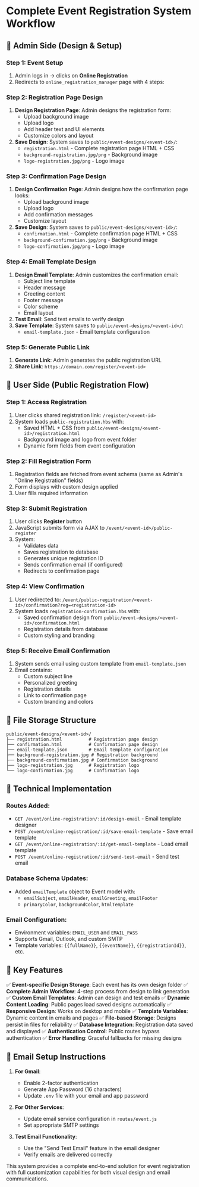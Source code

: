 # Complete Event Registration System Workflow

## 🔹 Admin Side (Design & Setup)

### Step 1: Event Setup
1. Admin logs in → clicks on **Online Registration**
2. Redirects to `online_registration_manager` page with 4 steps:

### Step 2: Registration Page Design
1. **Design Registration Page**: Admin designs the registration form:
   - Upload background image 
   - Upload logo
   - Add header text and UI elements
   - Customize colors and layout
2. **Save Design**: System saves to `public/event-designs/<event-id>/`:
   - `registration.html` - Complete registration page HTML + CSS
   - `background-registration.jpg/png` - Background image
   - `logo-registration.jpg/png` - Logo image

### Step 3: Confirmation Page Design  
1. **Design Confirmation Page**: Admin designs how the confirmation page looks:
   - Upload background image
   - Upload logo
   - Add confirmation messages
   - Customize layout
2. **Save Design**: System saves to `public/event-designs/<event-id>/`:
   - `confirmation.html` - Complete confirmation page HTML + CSS
   - `background-confirmation.jpg/png` - Background image
   - `logo-confirmation.jpg/png` - Logo image

### Step 4: Email Template Design
1. **Design Email Template**: Admin customizes the confirmation email:
   - Subject line template
   - Header message
   - Greeting content
   - Footer message
   - Color scheme
   - Email layout
2. **Test Email**: Send test emails to verify design
3. **Save Template**: System saves to `public/event-designs/<event-id>/`:
   - `email-template.json` - Email template configuration

### Step 5: Generate Public Link
1. **Generate Link**: Admin generates the public registration URL
2. **Share Link**: `https://domain.com/register/<event-id>`

## 🔹 User Side (Public Registration Flow)

### Step 1: Access Registration
1. User clicks shared registration link: `/register/<event-id>`
2. System loads `public-registration.hbs` with:
   - Saved HTML + CSS from `public/event-designs/<event-id>/registration.html`
   - Background image and logo from event folder
   - Dynamic form fields from event configuration

### Step 2: Fill Registration Form
1. Registration fields are fetched from event schema (same as Admin's "Online Registration" fields)
2. Form displays with custom design applied
3. User fills required information

### Step 3: Submit Registration
1. User clicks **Register** button
2. JavaScript submits form via AJAX to `/event/<event-id>/public-register`
3. System:
   - Validates data
   - Saves registration to database
   - Generates unique registration ID
   - Sends confirmation email (if configured)
   - Redirects to confirmation page

### Step 4: View Confirmation
1. User redirected to: `/event/public-registration/<event-id>/confirmation?reg=<registration-id>`
2. System loads `registration-confirmation.hbs` with:
   - Saved confirmation design from `public/event-designs/<event-id>/confirmation.html`
   - Registration details from database
   - Custom styling and branding

### Step 5: Receive Email Confirmation
1. System sends email using custom template from `email-template.json`
2. Email contains:
   - Custom subject line
   - Personalized greeting
   - Registration details
   - Link to confirmation page
   - Custom branding and colors

## 📁 File Storage Structure

```
public/event-designs/<event-id>/
├── registration.html          # Registration page design
├── confirmation.html          # Confirmation page design  
├── email-template.json        # Email template configuration
├── background-registration.jpg # Registration background
├── background-confirmation.jpg # Confirmation background
├── logo-registration.jpg      # Registration logo
└── logo-confirmation.jpg      # Confirmation logo
```

## 🔧 Technical Implementation

### Routes Added:
- `GET /event/online-registration/:id/design-email` - Email template designer
- `POST /event/online-registration/:id/save-email-template` - Save email template
- `GET /event/online-registration/:id/get-email-template` - Load email template
- `POST /event/online-registration/:id/send-test-email` - Send test email

### Database Schema Updates:
- Added `emailTemplate` object to Event model with:
  - `emailSubject`, `emailHeader`, `emailGreeting`, `emailFooter`
  - `primaryColor`, `backgroundColor`, `htmlTemplate`

### Email Configuration:
- Environment variables: `EMAIL_USER` and `EMAIL_PASS`
- Supports Gmail, Outlook, and custom SMTP
- Template variables: `{{fullName}}`, `{{eventName}}`, `{{registrationId}}`, etc.

## 🚀 Key Features

✅ **Event-specific Design Storage**: Each event has its own design folder
✅ **Complete Admin Workflow**: 4-step process from design to link generation
✅ **Custom Email Templates**: Admin can design and test emails
✅ **Dynamic Content Loading**: Public pages load saved designs automatically
✅ **Responsive Design**: Works on desktop and mobile
✅ **Template Variables**: Dynamic content in emails and pages
✅ **File-based Storage**: Designs persist in files for reliability
✅ **Database Integration**: Registration data saved and displayed
✅ **Authentication Control**: Public routes bypass authentication
✅ **Error Handling**: Graceful fallbacks for missing designs

## 📧 Email Setup Instructions

1. **For Gmail**:
   - Enable 2-factor authentication
   - Generate App Password (16 characters)
   - Update `.env` file with your email and app password

2. **For Other Services**:
   - Update email service configuration in `routes/event.js`
   - Set appropriate SMTP settings

3. **Test Email Functionality**:
   - Use the "Send Test Email" feature in the email designer
   - Verify emails are delivered correctly

This system provides a complete end-to-end solution for event registration with full customization capabilities for both visual design and email communications.
